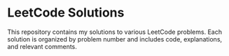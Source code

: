 # LeetCode Solutions

This repository contains my solutions to various LeetCode problems. Each solution is organized by problem number and includes code, explanations, and relevant comments.
